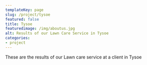 ```yaml
---
templateKey: page
slug: /project/tysoe
featured: false
title: Tysoe
featuredimage: /img/aboutus.jpg
alt: Results of our Lawn Care Service in Tysoe
categories:
- project
---
```

These are the results of our Lawn care service at a client in Tysoe


